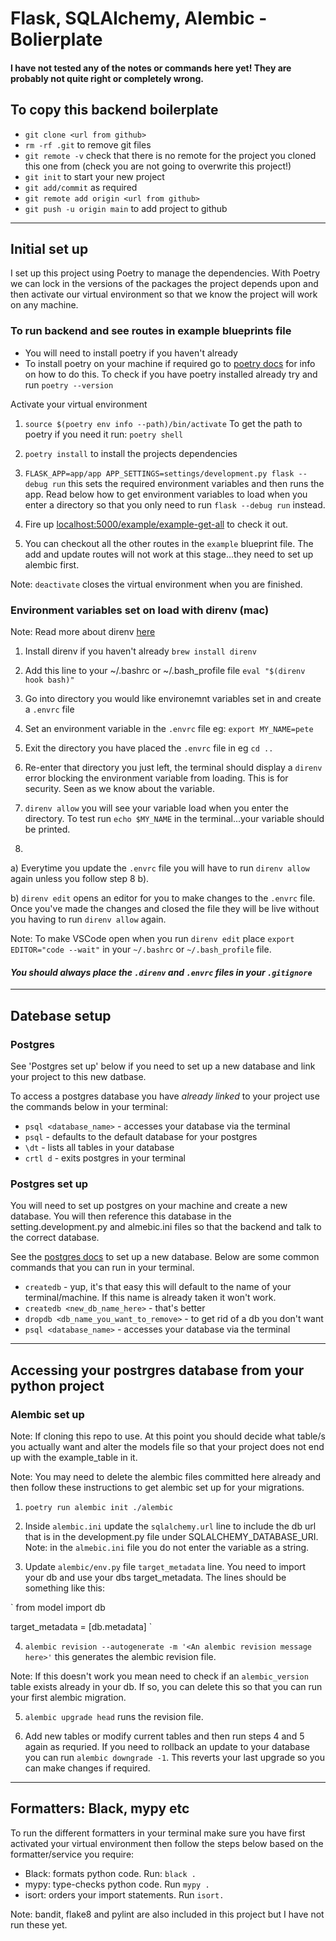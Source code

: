 # Flask, SQLAlchemy, Alembic - Bolierplate

#### I have not tested any of the notes or commands here yet! They are probably not quite right or completely wrong.


## To copy this backend boilerplate

- `git clone <url from github>`
- `rm -rf .git` to remove git files
- `git remote -v` check that there is no remote for the project you cloned this one from (check you are not going to overwrite this project!)
- `git init` to start your new project
- `git add/commit` as required
- `git remote add origin <url from github>`
- `git push -u origin main` to add project to github

*************************

## Initial set up

I set up this project using Poetry to manage the dependencies. With Poetry we can lock in the versions of the packages the project depends upon and then activate our virtual environment so that we know the project will work on any machine.

### To run backend and see routes in example blueprints file

- You will need to install poetry if you haven't already
- To install poetry on your machine if required go to [poetry docs](https://python-poetry.org/docs/) for info on how to do this. To check if you have poetry installed already try and run `poetry --version`

Activate your virtual environment
1. `source $(poetry env info --path)/bin/activate` To get the path to poetry if you need it run: `poetry shell`

2. `poetry install` to install the projects dependencies

3. `FLASK_APP=app/app APP_SETTINGS=settings/development.py flask --debug run` this sets the required environment variables and then runs the app. Read below how to get environment variables to load when you enter a directory so that you only need to run `flask --debug run` instead.

4. Fire up [localhost:5000/example/example-get-all](http://127.0.0.1:5000/test/test-get-all) to check it out.

5. You can checkout all the other routes in the `example` blueprint file. The add and update routes will not work at this stage...they need to set up alembic first.

Note: `deactivate` closes the virtual environment when you are finished.


### Environment variables set on load with direnv (mac)

Note: Read more about direnv [here](https://shivamarora.medium.com/a-guide-to-manage-your-environment-variables-in-a-better-way-using-direnv-2c1cd475c8e)
1. Install direnv if you haven't already `brew install direnv`

2. Add this line to your ~/.bashrc or ~/.bash_profile file `eval "$(direnv hook bash)"`

3. Go into directory you would like environemnt variables set in and create a `.envrc` file

4. Set an environment variable in the `.envrc` file eg: `export MY_NAME=pete`

5. Exit the directory you have placed the `.envrc` file in eg `cd ..`

6. Re-enter that directory you just left, the terminal should display a `direnv` error blocking the environment variable from loading. This is for security. Seen as we know about the variable.

7. `direnv allow` you will see your variable load when you enter the directory. To test run `echo $MY_NAME` in the terminal...your variable should be printed.

8. 
a) Everytime you update the `.envrc` file you will have to run `direnv allow` again unless you follow step 8 b).

b) `direnv edit` opens an editor for you to make changes to the `.envrc` file. Once you've made the changes and closed the file they will be live without you having to run `direnv allow` again. 

Note: To make VSCode open when you run `direnv edit` place `export EDITOR="code --wait"` in your `~/.bashrc` or `~/.bash_profile` file.

#### *You should always place the `.direnv` and `.envrc` files in your `.gitignore`*


*************************

## Datebase setup

### Postgres

See 'Postgres set up' below if you need to set up a new database and link your project to this new datbase.

To access a postgres database you have *already linked* to your project use the commands below in your terminal:

- `psql <database_name>` - accesses your database via the terminal
- `psql` - defaults to the default database for your postgres
- `\dt` - lists all tables in your database
- `crtl d` - exits postgres in your terminal


### Postgres set up

You will need to set up postgres on your machine and create a new database. You will then reference this database in the setting.development.py and almebic.ini files so that the backend and talk to the correct database.

See the [postgres docs](https://www.postgresql.org/docs/current/) to set up a new database. Below are some common commands that you can run in your terminal.

- `createdb` - yup, it's that easy this will default to the name of your terminal/machine. If this name is already taken it won't work.
- `createdb <new_db_name_here>` - that's better
- `dropdb <db_name_you_want_to_remove>` - to get rid of a db you don't want
- `psql <database_name>` - accesses your database via the terminal


*************************

## Accessing your postrgres database from your python project

### Alembic set up

Note: If cloning this repo to use. At this point you should decide what table/s you actually want and alter the models file so that your project does not end up with the example_table in it.

Note: You may need to delete the alembic files committed here already and then follow these instructions to get alembic set up for your migrations.

1. `poetry run alembic init ./alembic` 

2. Inside `alembic.ini` update the `sqlalchemy.url` line to include the db url that is in the development.py file under SQLALCHEMY_DATABASE_URI. Note: in the `almebic.ini` file you do not enter the variable as a string.

3. Update `alembic/env.py` file `target_metadata` line. You need to import your db and use your dbs target_metadata. The lines should be something like this:

`
from model import db

target_metadata = [db.metadata]
`

4. `alembic revision --autogenerate -m '<An alembic revision message here>'` this generates the alembic revision file.

Note: If this doesn't work you mean need to check if an `alembic_version` table exists already in your db. If so, you can delete this so that you can run your first alembic migration.

5. `alembic upgrade head` runs the revision file. 

6. Add new tables or modify current tables and then run steps 4 and 5 again as requried. If you need to rollback an update to your database you can run `alembic downgrade -1`. This reverts your last upgrade so you can make changes if required.

*************************

## Formatters: Black, mypy etc

To run the different formatters in your terminal make sure you have first activated your virtual environment then follow the steps below based on the formatter/service you require:

- Black: formats python code. Run: `black .`
- mypy: type-checks python code. Run `mypy .`
- isort: orders your import statements. Run `isort.`

Note: bandit, flake8 and pylint are also included in this project but I have not run these yet.
